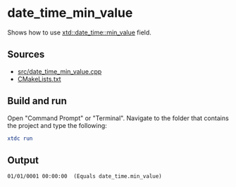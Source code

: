 # date_time_min_value

Shows how to use [xtd::date_time::min_value](https://gammasoft71.github.io/xtd/reference_guides/latest/classxtd_1_1date__time.html#a2052693f474e549778be006a9bf9ffcd) field.

## Sources

* [src/date_time_min_value.cpp](src/date_time_min_value.cpp)
* [CMakeLists.txt](CMakeLists.txt)

## Build and run

Open "Command Prompt" or "Terminal". Navigate to the folder that contains the project and type the following:

```cmake
xtdc run
```

## Output

```
01/01/0001 00:00:00  (Equals date_time.min_value)
```
